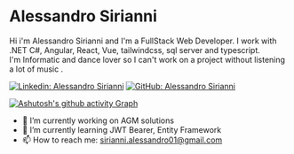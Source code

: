 # Alessandro Sirianni

Hi i'm Alessandro Sirianni and I'm a FullStack Web Developer. I work with .NET C#, Angular, React, Vue, tailwindcss, sql server and typescript.   
I'm Informatic and dance lover so I can't work on a project without listening a lot of music .

[![Linkedin: Alessandro Sirianni](https://img.shields.io/badge/-Alessandro&nbsp;Sirianni-blue?style=flat-square&logo=Linkedin&logoColor=white&link=https://www.linkedin.com/in/alessandro-sirianni-6571b6209/)](https://www.linkedin.com/in/alessandro-sirianni-6571b6209/)
[![GitHub: Alessandro Sirianni](https://img.shields.io/github/followers/SkyPhoenix01?label=follow&style=social)](https://github.com/SkyPhoenix01)

[![Ashutosh's github activity Graph](https://github-readme-activity-graph.vercel.app/graph?username=SkyPhoenix01&theme=github-compact)](https://github.com/ashutosh00710/github-readme-activity-graph)

- 🔭 I’m currently working on AGM solutions
- 🌱 I’m currently learning JWT Bearer, Entity Framework
- 📫 How to reach me: sirianni.alessandro01@gmail.com
